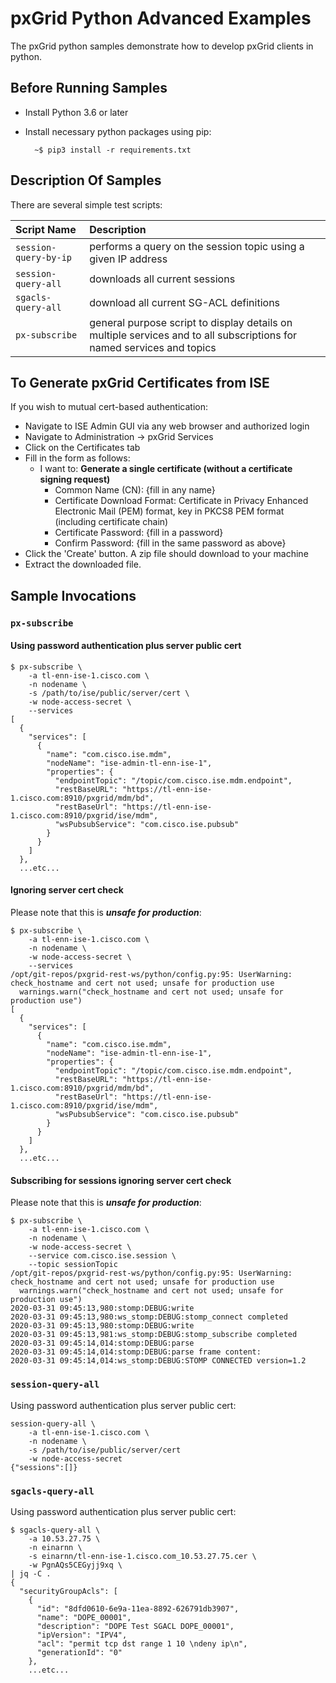 # pxGrid Python Advanced Examples

The pxGrid python samples demonstrate how to develop pxGrid clients in python.

## Before Running Samples

- Install Python 3.6 or later
- Install necessary python packages using pip:

        ~$ pip3 install -r requirements.txt

## Description Of Samples

There are several simple test scripts:

| Script Name | Description |
|:--|:--|
| `session-query-by-ip` | performs a query on the session topic using a given IP address
| `session-query-all` | downloads all current sessions
| `sgacls-query-all` | download all current SG-ACL definitions
| `px-subscribe` | general purpose script to display details on multiple services and to all subscriptions for named services and topics


## To Generate pxGrid Certificates from ISE

If you wish to mutual cert-based authentication:

- Navigate to ISE Admin GUI via any web browser and authorized login
- Navigate to Administration -> pxGrid Services
- Click on the Certificates tab
- Fill in the form as follows:
    - I want to: **Generate a single certificate (without a certificate signing request)**
        - Common Name (CN): {fill in any name}
        - Certificate Download Format: Certificate in Privacy Enhanced Electronic Mail (PEM) format, key in PKCS8 PEM format (including certificate chain)
        - Certificate Password: {fill in a password}
        - Confirm Password: {fill in the same password as above}
- Click the 'Create' button. A zip file should download to your machine
- Extract the downloaded file.


## Sample Invocations

### `px-subscribe`

#### Using password authentication plus server public cert


```
$ px-subscribe \
    -a tl-enn-ise-1.cisco.com \
    -n nodename \
    -s /path/to/ise/public/server/cert \
    -w node-access-secret \
    --services
[
  {
    "services": [
      {
        "name": "com.cisco.ise.mdm",
        "nodeName": "ise-admin-tl-enn-ise-1",
        "properties": {
          "endpointTopic": "/topic/com.cisco.ise.mdm.endpoint",
          "restBaseURL": "https://tl-enn-ise-1.cisco.com:8910/pxgrid/mdm/bd",
          "restBaseUrl": "https://tl-enn-ise-1.cisco.com:8910/pxgrid/ise/mdm",
          "wsPubsubService": "com.cisco.ise.pubsub"
        }
      }
    ]
  },
  ...etc...
```

#### Ignoring server cert check

Please note that this is **_unsafe for production_**:

```
$ px-subscribe \
    -a tl-enn-ise-1.cisco.com \
    -n nodename \
    -w node-access-secret \
    --services
/opt/git-repos/pxgrid-rest-ws/python/config.py:95: UserWarning: check_hostname and cert not used; unsafe for production use
  warnings.warn("check_hostname and cert not used; unsafe for production use")
[
  {
    "services": [
      {
        "name": "com.cisco.ise.mdm",
        "nodeName": "ise-admin-tl-enn-ise-1",
        "properties": {
          "endpointTopic": "/topic/com.cisco.ise.mdm.endpoint",
          "restBaseURL": "https://tl-enn-ise-1.cisco.com:8910/pxgrid/mdm/bd",
          "restBaseUrl": "https://tl-enn-ise-1.cisco.com:8910/pxgrid/ise/mdm",
          "wsPubsubService": "com.cisco.ise.pubsub"
        }
      }
    ]
  },
  ...etc...
```

#### Subscribing for sessions ignoring server cert check

Please note that this is **_unsafe for production_**:

```
$ px-subscribe \
    -a tl-enn-ise-1.cisco.com \
    -n nodename \
    -w node-access-secret \
    --service com.cisco.ise.session \
    --topic sessionTopic
/opt/git-repos/pxgrid-rest-ws/python/config.py:95: UserWarning: check_hostname and cert not used; unsafe for production use
  warnings.warn("check_hostname and cert not used; unsafe for production use")
2020-03-31 09:45:13,980:stomp:DEBUG:write
2020-03-31 09:45:13,980:ws_stomp:DEBUG:stomp_connect completed
2020-03-31 09:45:13,980:stomp:DEBUG:write
2020-03-31 09:45:13,981:ws_stomp:DEBUG:stomp_subscribe completed
2020-03-31 09:45:14,014:stomp:DEBUG:parse
2020-03-31 09:45:14,014:stomp:DEBUG:parse frame content:
2020-03-31 09:45:14,014:ws_stomp:DEBUG:STOMP CONNECTED version=1.2
```

### `session-query-all`

Using password authentication plus server public cert:

```
session-query-all \
    -a tl-enn-ise-1.cisco.com \
    -n nodename \
    -s /path/to/ise/public/server/cert
    -w node-access-secret
{"sessions":[]}
```

### `sgacls-query-all`

Using password authentication plus server public cert:

```
$ sgacls-query-all \
    -a 10.53.27.75 \
    -n einarnn \
    -s einarnn/tl-enn-ise-1.cisco.com_10.53.27.75.cer \
    -w PgnAQs5CEGyjj9xq \
| jq -C .
{
  "securityGroupAcls": [
    {
      "id": "8dfd0610-6e9a-11ea-8892-626791db3907",
      "name": "DOPE_00001",
      "description": "DOPE Test SGACL DOPE_00001",
      "ipVersion": "IPV4",
      "acl": "permit tcp dst range 1 10 \ndeny ip\n",
      "generationId": "0"
    },
    ...etc...
```
